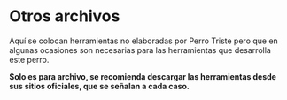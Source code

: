 # Otros archivos

Aquí se colocan herramientas no elaboradas por Perro Triste pero que en algunas
ocasiones son necesarias para las herramientas que desarrolla este perro.

**Solo es para archivo, se recomienda descargar las herramientas desde sus
sitios oficiales, que se señalan a cada caso.**
